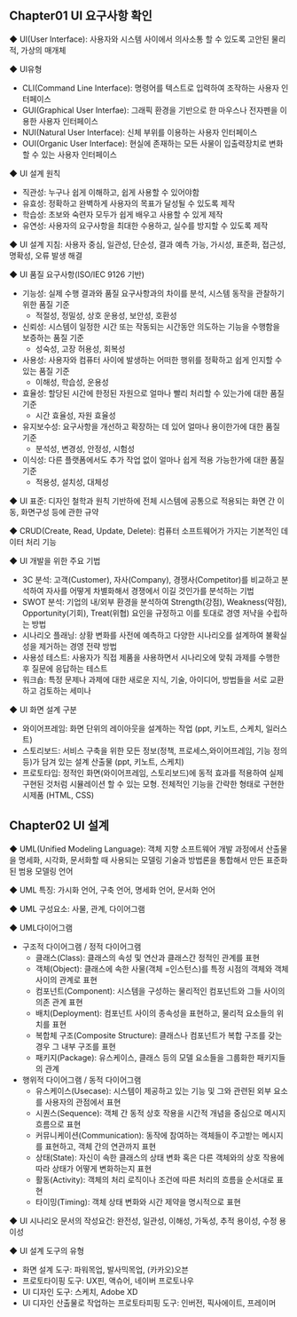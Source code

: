 ## Chapter01 UI 요구사항 확인 

◆ UI(User Interface): 사용자와 시스템 사이에서 의사소통 할 수 있도록 고안된 물리적, 가상의 매개체

◆ UI유형

- CLI(Command Line Interface): 명령어를 텍스트로 입력하여 조작하는 사용자 인터페이스
- GUI(Graphical User Interfae): 그래픽 환경을 기반으로 한 마우스나 전자펜을 이용한 사용자 인터페이스
- NUI(Natural User Interface): 신체 부위를 이용하는 사용자 인터페이스
- OUI(Organic User Interface): 현실에 존재하는 모든 사물이 입출력장치로 변화할 수 있는 사용자 인터페이스

◆ UI 설계 원칙

- 직관성: 누구나 쉽게 이해하고, 쉽게 사용할 수 있어야함
- 유효성: 정확하고 완벽하게 사용자의 목표가 달성될 수 있도록 제작
- 학습성: 초보와 숙련자 모두가 쉽게 배우고 사용할 수 있게 제작
- 유연성: 사용자의 요구사항을 최대한 수용하고, 실수를 방지할 수 있도록 제작

◆ UI 설계 지침: 사용자 중심, 일관성, 단순성, 결과 예측 가능, 가시성, 표준화, 접근성, 명확성, 오류 발생 해결

◆ UI 품질 요구사항(ISO/IEC 9126 기반)

- 기능성: 실제 수행 결과와 품질 요구사항과의 차이를 분석, 시스템 동작을 관찰하기 위한 품질 기준
  - 적절성, 정밀성, 상호 운용성, 보안성, 호환성
- 신뢰성: 시스템이 일정한 시간 또는 작동되는 시간동안 의도하는 기능을 수행함을 보증하는 품질 기준
  - 성숙성, 고장 허용성, 회복성
- 사용성: 사용자와 컴퓨터 사이에 발생하는 어떠한 행위를 정확하고 쉽게 인지할 수 있는 품질 기준
  - 이해성, 학습성, 운용성
- 효율성: 할당된 시간에 한정된 자원으로 얼마나 빨리 처리할 수 있는가에 대한 품질 기준
  - 시간 효율성, 자원 효율성
- 유지보수성: 요구사항을 개선하고 확장하는 데 있어 얼마나 용이한가에 대한 품질 기준
  - 분석성, 변경성, 안정성, 시험성
- 이식성: 다른 플랫폼에서도 추가 작업 없이 얼마나 쉽게 적용 가능한가에 대한 품질 기준
  - 적용성, 설치성, 대체성

◆ UI 표준: 디자인 철학과 원칙 기반하에 전체 시스템에 공통으로 적용되는 화면 간 이동, 화면구성 등에 관한 규약

◆ CRUD(Create, Read, Update, Delete): 컴퓨터 소프트웨어가 가지는 기본적인 데이터 처리 기능

◆ UI 개발을 위한 주요 기법

- 3C 분석: 고객(Customer), 자사(Company), 경쟁사(Competitor)를 비교하고 분석하여 자사를 어떻게 차별화해서 경쟁에서 이길 것인가를 분석하는 기법
- SWOT 분석: 기업의 내/외부 환경을 분석하여 Strength(강점), Weakness(약점), Opportunity(기회), Treat(위협) 요인을 규정하고 이를 토대로 경영 저냑을 수립하는 방법
- 시나리오 플래닝: 상황 변화를 사전에 예측하고 다양한 시나리오를 설계하여 불확실성을 제거하는 경영 전략 방법
- 사용성 테스트: 사용자가 직접 제품을 사용하면서 시나리오에 맞춰 과제를 수행한 후 질문에 응답하는 테스트
- 워크숍: 특정 문제나 과제에 대한 새로운 지식, 기술, 아이디어, 방법들을 서로 교환하고 검토하는 세미나

◆ UI 화면 설계 구분

- 와이어프레임: 화면 단위의 레이아웃을 설계하는 작업 (ppt, 키노트, 스케치, 일러스트)
- 스토리보드: 서비스 구축을 위한 모든 정보(정책, 프로세스,와이어프레임, 기능 정의 등)가 담겨 있는 설계 산출물 (ppt, 키노트, 스케치)
- 프로토타입: 정적인 화면(와이어프레임, 스토리보드)에 동적 효과를 적용하여 실제 구현된 것처럼 시뮬레이션 할 수 있는 모형. 전체적인 기능을 간략한 형태로 구현한 시제품 (HTML, CSS)

 

##  Chapter02 UI 설계 

◆ UML(Unified Modeling Language): 객체 지향 소프트웨어 개발 과정에서 산출물을 명세화, 시각화, 문서화할 때 사용되는 모델링 기술과 방법론을 통합해서 만든 표준화된 범용 모델링 언어

◆ UML 특징: 가시화 언어, 구축 언어, 명세화 언어, 문서화 언어

◆ UML 구성요소: 사물, 관계, 다이어그램

◆ UML다이어그램

- 구조적 다이어그램 / 정적 다이어그램
  - 클래스(Class): 클래스의 속성 및 연산과 클래스간 정적인 관계를 표현
  - 객체(Object): 클래스에 속한 사물(객체 =인스턴스)를 특정 시점의 객체와 객체 사이의 관계로 표현
  - 컴포넌트(Component): 시스템을 구성하는 물리적인 컴포넌트와 그들 사이의 의존 관계 표현
  - 배치(Deployment): 컴포넌트 사이의 종속성을 표현하고, 물리적 요소들의 위치를 표현
  - 복합체 구조(Composite Structure): 클래스나 컴포넌트가 복합 구조를 갖는 경우 그 내부 구조를 표현
  - 패키지(Package): 유스케이스, 클래스 등의 모델 요소들을 그룹화한 패키지들의 관계
- 행위적 다이어그램 / 동적 다이어그램
  - 유스케이스(Usecase): 시스템이 제공하고 있는 기능 및 그와 관련된 외부 요소를 사용자의 관점에서 표현
  - 시퀀스(Sequence): 객체 간 동적 상호 작용을 시간적 개념을 중심으로 메시지 흐름으로 표현
  - 커뮤니케이션(Communication): 동작에 참여하는 객체들이 주고받는 메시지를 표현하고, 객체 간의 연관까지 표현
  - 상태(State): 자신이 속한 클래스의 상태 변화 혹은 다른 객체와의 상호 작용에 따라 상태가 어떻게 변화하는지 표현
  - 활동(Activity): 객체의 처리 로직이나 조건에 따른 처리의 흐름을 순서대로 표현
  - 타이밍(Timing): 객체 상태 변화와 시간 제약을 명시적으로 표현

◆ UI 시나리오 문서의 작성요건: 완전성, 일관성, 이해성, 가독성, 추적 용이성, 수정 용이성

◆ UI 설계 도구의 유형

- 화면 설계 도구: 파워목업, 발사믹목업, (카카오)오븐
- 프로토타이핑 도구: UX핀, 액슈어, 네이버 프로토나우
- UI 디자인 도구: 스케치, Adobe XD
- UI 디자인 산출물로 작업하는 프로토타피핑 도구: 인버전, 픽사에이트, 프레이머

